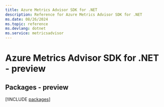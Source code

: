 ```yaml
---
title: Azure Metrics Advisor SDK for .NET
description: Reference for Azure Metrics Advisor SDK for .NET
ms.date: 08/26/2024
ms.topic: reference
ms.devlang: dotnet
ms.service: metricsadvisor
---
```

# Azure Metrics Advisor SDK for .NET - preview
## Packages - preview
[!INCLUDE [packages](metrics-advisor-index.md)]
